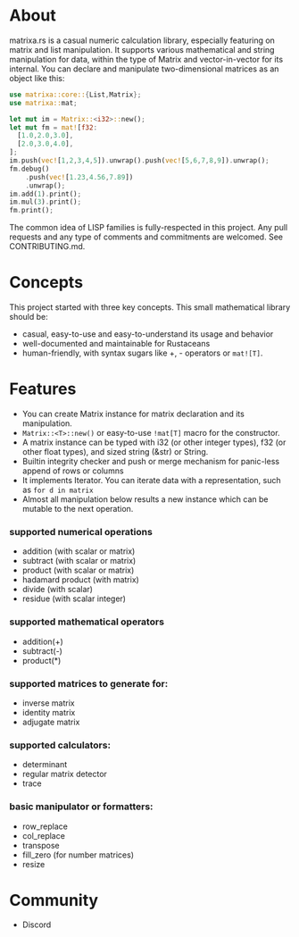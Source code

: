 # About

matrixa.rs is a casual numeric calculation library, especially featuring on matrix and list manipulation.
It supports various mathematical and string manipulation for data, within the type of Matrix<T> and vector-in-vector for its internal.
You can declare and manipulate two-dimensional matrices as an object like this:

```rust
use matrixa::core::{List,Matrix};
use matrixa::mat;

let mut im = Matrix::<i32>::new();
let mut fm = mat![f32: 
  [1.0,2.0,3.0],
  [2.0,3.0,4.0],
];
im.push(vec![1,2,3,4,5]).unwrap().push(vec![5,6,7,8,9]).unwrap();
fm.debug()
    .push(vec![1.23,4.56,7.89])
    .unwrap();
im.add(1).print();
im.mul(3).print();
fm.print();
```

The common idea of LISP families is fully-respected in this project.
Any pull requests and any type of comments and commitments are welcomed.
See CONTRIBUTING.md.

# Concepts

This project started with three key concepts. This small mathematical library should be:

* casual, easy-to-use and easy-to-understand its usage and behavior
* well-documented and maintainable for Rustaceans
* human-friendly, with syntax sugars like +, - operators or `mat![T]`.

# Features

* You can create Matrix<T> instance for matrix declaration and its manipulation.
* `Matrix::<T>::new()` or easy-to-use `!mat[T]` macro for the constructor.
* A matrix instance can be typed with i32 (or other integer types), f32 (or other float types), and sized string (&str) or String.
* Builtin integrity checker and push or merge mechanism for panic-less append of rows or columns
* It implements Iterator. You can iterate data with a representation, such as `for d in matrix` 
* Almost all manipulation below results a new instance which can be mutable to the next operation.

### supported numerical operations
  - addition (with scalar or matrix)
  - subtract (with scalar or matrix)
  - product  (with scalar or matrix)
  - hadamard product (with matrix)
  - divide  (with scalar)
  - residue  (with scalar integer)

### supported mathematical operators
  - addition(+) 
  - subtract(-) 
  - product(\*)

### supported matrices to generate for:
  - inverse matrix
  - identity matrix
  - adjugate matrix

### supported calculators:
  - determinant
  - regular matrix detector
  - trace

### basic manipulator or formatters:
  - row_replace
  - col_replace
  - transpose
  - fill_zero (for number matrices)
  - resize

# Community

* Discord
